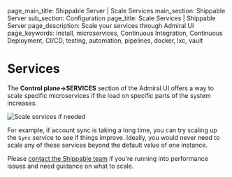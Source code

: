 page_main_title: Shippable Server | Scale Services
main_section: Shippable Server
sub_section: Configuration
page_title: Scale Services | Shippable Server
page_description: Scale your services through Admiral UI
page_keywords: install, microservices, Continuous Integration, Continuous Deployment, CI/CD, testing, automation, pipelines, docker, lxc, vault

# Services

The **Control plane->SERVICES** section of the Admiral UI offers a way to scale specific microservices if the load on specific parts of the system increases.

<img src="/images/platform/server/admiral-services.png" alt="Scale services if needed">

For example, if account sync is taking a long time, you can try scaling up the `Sync` service to see if things improve. Ideally, you would never need to scale any of these services beyond the default value of one instance.

Please [contact the Shippable team](mailto:support@shippable.com) if you're running into performance issues and need guidance on what to scale.

